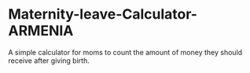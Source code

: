 # Maternity-leave-Calculator-ARMENIA
A simple calculator for moms to count the amount of money they should receive after giving birth.
